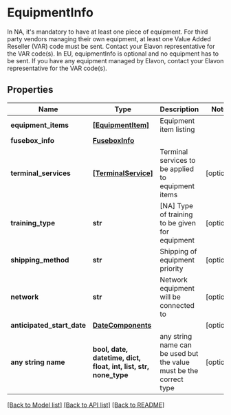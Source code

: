 # EquipmentInfo

In NA, it's mandatory to have at least one piece of equipment. For third party vendors            managing their own equipment, at least one Value Added Reseller (VAR) code must be sent.            Contact your Elavon representative for the VAR code(s).            In EU, equipmentInfo is optional and no equipment has to be sent. If you have any equipment            managed by Elavon, contact your Elavon representative for the VAR code(s).

## Properties
Name | Type | Description | Notes
------------ | ------------- | ------------- | -------------
**equipment_items** | [**[EquipmentItem]**](EquipmentItem.md) | Equipment item listing | 
**fusebox_info** | [**FuseboxInfo**](FuseboxInfo.md) |  | 
**terminal_services** | [**[TerminalService]**](TerminalService.md) | Terminal services to be applied to equipment items | [optional] 
**training_type** | **str** | [NA] Type of training to be given for equipment | [optional] 
**shipping_method** | **str** | Shipping of equipment priority | [optional] 
**network** | **str** | Network equipment will be connected to | [optional] 
**anticipated_start_date** | [**DateComponents**](DateComponents.md) |  | [optional] 
**any string name** | **bool, date, datetime, dict, float, int, list, str, none_type** | any string name can be used but the value must be the correct type | [optional]

[[Back to Model list]](../README.md#documentation-for-models) [[Back to API list]](../README.md#documentation-for-api-endpoints) [[Back to README]](../README.md)


